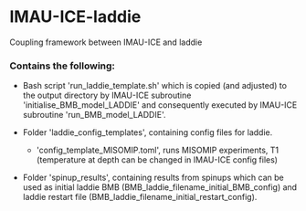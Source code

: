 # IMAU-ICE-laddie
Coupling framework between IMAU-ICE and laddie

### Contains the following:
- Bash script 'run_laddie_template.sh' which is copied (and adjusted) to the output directory by IMAU-ICE subroutine 'initialise_BMB_model_LADDIE' and consequently executed by IMAU-ICE subroutine 'run_BMB_model_LADDIE'.

- Folder 'laddie_config_templates', containing config files for laddie.
  - 'config_template_MISOMIP.toml', runs MISOMIP experiments, T1 (temperature at depth can be changed in IMAU-ICE config files)

- Folder 'spinup_results', containing results from spinups which can be used as initial laddie BMB (BMB_laddie_filename_initial_BMB_config) and laddie restart file (BMB_laddie_filename_initial_restart_config).